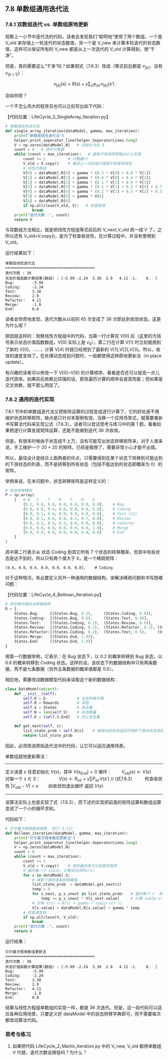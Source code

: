 
## 7.8 单数组通用迭代法

### 7.8.1 双数组迭代 vs. 单数组原地更新

观察上一小节中迭代法的代码，读者会发现我们“聪明地”使用了两个数组，一个是 V_old 来存储上一轮迭代的状态数值，另一个是 V_new 来计算本轮迭代的状态数值，这样可以保证所有的 V_new 都是从上一次迭代的 V_old 计算得到，很“干净”。

但是，真的需要这么“干净”吗？如果把式（7.6.3）改成（等式前后都是 $v_{[k]}$，没有 $v_{[k+1]}$）：

$$
v_{[k]}(s) = R(s)+ \gamma \sum_{s'} p_{ss'}v_{[k]}(s')
\tag{7.8.1}
$$

会如何呢？

一个不怎么伟大的程序员也可以立刻写出如下代码：

【代码位置：LifeCycle_3_SingleArray_Iteration.py】

```Python
# 单数组线性迭代法
def single_array_iteration(dataModel, gamma, max_iteration):
    print("单数组线性迭代法")
    helper.print_seperator_line(helper.SeperatorLines.long)
    V = np.zeros(dataModel.N)   # 初始化为全 0
    count = 0   # 迭代计数器
    while (count < max_iteration):   # 避免不收敛而导致while无限
        count += 1          # 计数器+1
        V_old = V.copy()    # 备份上一次的迭代值用于检查收敛性
        # 线性方程组
        V[0] = dataModel.R[0] + gamma * (0.2 * V[0] + 0.8 * V[1])
        V[1] = dataModel.R[1] + gamma * (0.6 * V[0] + 0.4 * V[2])
        V[2] = dataModel.R[2] + gamma * (0.1 * V[1] + 0.9 * V[3])
        V[3] = dataModel.R[3] + gamma * (0.1 * V[1] + 0.2 * V[4] + 0.7 * V[5])
        V[4] = dataModel.R[4] + gamma * (0.2 * V[1] + 0.5 * V[2] + 0.3 * V[3])
        V[5] = dataModel.R[5] + gamma * V[6]
        V[6] = dataModel.R[6]
        if np.allclose(V_old, V):   # 检查收敛
            break
    print("迭代次数 :", count)
    return V
```

与双数组方法相比，就是把线性方程组等式前后的 V_next,V_old 统一成 V 了。之所以还有 V_old=V.copy()，是为了检查收敛性，在计算过程中，并没有使用到 V_old。

运行结果如下：

```
单数组线性迭代法
========================================
迭代次数 : 36
状态价值函数计算结果(数组) : [-5.99 -2.24  3.38  2.9   4.11 -1.    0.  ]
Bug:        -5.99
Coding:     -2.24
Test:       3.38
Review:     2.9
Refactor:   4.11
Merge:      -1.0
End:        0.0
```
读者会惊奇地发现，迭代次数从以前的 65 次变成了 36 次即达到收敛状态。这是为什么呢？

原因是这样的：观察线性方程组中的代码，当第一行计算完 V[0] 后（这里的方括号表示状态价值函数数组，V[0] 实际上是 $v_0$），第二行在计算 V[1] 时立刻就用到了新的 V[0]，......，计算 V[4] 时就已经用到了最新的 V[1],V[2],V[3]。所以，收敛的速度变快了。在处理动态规划问题时，一般都使用这种原地更新法（in place update）。

有兴趣的读者可以修改一下 V[0]~V[6] 的计算顺序，看看是否还可以提高一点儿迭代效率。如果前后依赖比较强的话，更改遍历计算的顺序会提高性能；但如果是交叉依赖，就不那么明显了。

### 7.8.2 通用的迭代实现

7.8.1 节中的单数组迭代法又把矩阵运算的过程变成逐行计算了，它的好处是不用维护状态转移矩阵，缺点是只针对本案例有效。当换一个应用场景式，就需要重新书写算法代码来实现公式（7.6.3）。读者可以尝试思考与练习中的第 1 题，看看如果把逐行计算变成矩阵运算，还能不能做到迭代 36 次收敛。

但是，有很多时候由于状态成千上万，没有可能写出状态转移矩阵来，对于人类来说，手工维护一个 $20 \times 20$ 的矩阵，已经是极限了，需要非常小心才能不出错。

所以，最佳设计是结合上面两者的优点，只需要得到在某个状态下转移到可能达到的下游状态的列表，而不是转移到所有状态（包括不能达到的状态即概率为 0）的矩阵。

举例来说，在本问题中，状态转移矩阵是这样定义的：

```Python
# 状态转移概率
P = np.array(
    [   # B   C    T    R    F    M    E    
        [0.2, 0.8, 0.0, 0.0, 0.0, 0.0, 0.0],    # Bug 
        [0.6, 0.0, 0.4, 0.0, 0.0, 0.0, 0.0],    # Coding
        [0.0, 0.1, 0.0, 0.9, 0.0, 0.0, 0.0],    # Test (CI)
        [0.0, 0.1, 0.0, 0.0, 0.2, 0.7, 0.0],    # Review
        [0.0, 0.2, 0.5, 0.3, 0.0, 0.0, 0.0],    # reFactor
        [0.0, 0.0, 0.0, 0.0, 0.0, 0.0, 1.0],    # Merge
        [0.0, 0.0, 0.0, 0.0, 0.0, 0.0, 0.0]     # End
    ]
)
```
其中第二行表示从 状态 Coding 到其它所有 7 个状态的转移概率，但其中有些状态是达不到的，所以只有两个值大于 0，是一个稀疏矩阵：
```
[0.6, 0.0, 0.4, 0.0, 0.0, 0.0, 0.0],    # Coding
```
对于这种情况，有必要定义另外一种通用的数据结构，来解决稀疏问题和书写困难问题：

【代码位置：LifeCycle_4_Bellman_Iteration.py】

```Python
# 用字典代替状态转移矩阵
D = {
    States.Bug:     [(States.Bug, 0.2),     (States.Coding, 0.8)],
    States.Coding:  [(States.Bug, 0.6),     (States.Test, 0.4)],
    States.Test:    [(States.Coding, 0.1),  (States.Review, 0.9)],
    States.Review:  [(States.Coding, 0.1),  (States.Refactor, 0.2), (States.Merge, 0.7)],
    States.Refactor:[(States.Coding, 0.2),  (States.Test, 0.5),     (States.Review, 0.3)],
    States.Merge:   [(States.End, 1.0)],
    States.End:     [(States.End, 1.0)]
}

```
用第一行数据举例，它表示：在 Bug 状态下，以 0.2 的概率转移到 Bug 状态，以 0.8 的概率转移到 Coding 状态。这样的话，该状态下的数据结构中只有两条数据，而不是七条数据（另外五条数据的概率值都是 0.0）。

相应地，需要改动数据模型代码来读取这个新的数据结构：

```Python
class DataModel(object):
    def __init__(self):
        self.D = D              # 状态转移字典
        self.R = Rewards        # 奖励
        self.S = States         # 状态集
        self.N = len(self.S)    # 状态数量
        self.E = [self.S.End]   # 终止状态集

    def get_next(self, s):
        list_state_prob = self.D[s]    # 根据当前状态返回可用的下游状态及其概率
        return list_state_prob
```

因此，必须改进原始迭代法中的代码，让它可以适应通用场景。

单数组就地更新算法：

---

定义误差 $\varepsilon$
任意初始化 $V(s)$，其中 $V(s_{End})=0$
循环：
　　$V_{old}(s) \leftarrow V(s)$
　　对每一个 $s \in S$：
　　　　$V(s) \leftarrow R_{ss'}+\gamma \sum P_{ss'}V(s')$ // (式7.6.3）
　　检查收敛性 $|V_{old} - V| < \varepsilon$
　　如收敛则退出循环
返回 $V(s)$

---

该算法实际上也是实现了式（7.6.3），而下述的实现把前面的矩阵运算和数组运算变成了一个小的循环求和。

代码如下：

```Python
# 贝尔曼方程单数组更新, 式(7.3.13)
def Bellman_iteration(dataModel, gamma, max_iteration):
    print("贝尔曼方程单数组更新法")
    helper.print_seperator_line(helper.SeperatorLines.long)
    V = np.zeros(dataModel.N)
    count = 0
    while (count < max_iteration): 
        count += 1
        V_old = V.copy()    # 保存备份用于比较是否收敛
        # 遍历每一个 state，计算该状态的v(s)
        for s in dataModel.S:
            # 得到下游状态和转移概率
            list_state_prob  = dataModel.get_next(s)
            temp = 0
            for s_next, p_s_snext in list_state_prob:   # 遍历每个 s' 和 p_ss'
                temp += p_s_snext * V[s_next.value]     # 计算 sum[p·v(s')]
            # 计算 V(s) = R(s) + gamma * sum[p·v(s')]
            V[s.value] = dataModel.R[s.value] + gamma * temp
        # 检查收敛性
        if np.allclose(V, V_old):
            break
    print("迭代次数 :", count)
    return V
```

运行结果：

```
贝尔曼方程单数组更新法
========================================
迭代次数 : 36
状态价值函数计算结果(数组) : [-5.99 -2.24  3.38  2.9   4.11 -1.    0.  ]
Bug:        -5.99
Coding:     -2.24
Test:       3.38
Review:     2.9
Refactor:   4.11
Merge:      -1.0
End:        0.0
```

结果与线性方程组单数组的实现一样，都是 36 次迭代。但是，这一段代码可以适应各种应用场景，只要定义好 dataModel 中的状态转移字典即可，而不需要每次都改动算法代码。


### 思考与练习

1. 如果把代码 LifeCycle_2_Martix_Iteration.py 中的 V_new, V_old 都用单数组 V 代替，迭代次数会降低吗？为什么？

